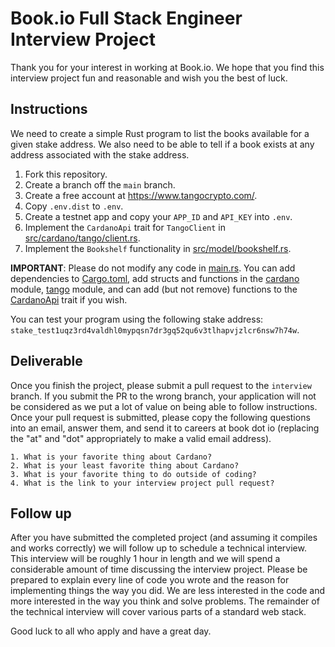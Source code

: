 # Book.io Full Stack Engineer Interview Project

Thank you for your interest in working at Book.io. We hope that you find this interview project fun and reasonable and wish you the best of luck.

## Instructions

We need to create a simple Rust program to list the books available for a given stake address. We also need to be able to tell if a book exists at any address associated with the stake address.

1. Fork this repository.
1. Create a branch off the `main` branch.
1. Create a free account at https://www.tangocrypto.com/.
1. Copy `.env.dist` to `.env`.
1. Create a testnet app and copy your `APP_ID` and `API_KEY` into `.env`.
1. Implement the `CardanoApi` trait for `TangoClient` in [src/cardano/tango/client.rs](src/cardano/tango/client.rs).
1. Implement the `Bookshelf` functionality in [src/model/bookshelf.rs](src/model/bookshelf.rs).

**IMPORTANT**: Please do not modify any code in [main.rs](src/main.rs). You can add dependencies to [Cargo.toml](Cargo.toml), add structs and functions in the [cardano](src/cardano) module, [tango](src/cardano/tango) module, and can add (but not remove) functions to the [CardanoApi](src/cardano/api.rs) trait if you wish.

You can test your program using the following stake address: `stake_test1uqz3rd4valdhl0mypqsn7dr3gq52qu6v3tlhapvjzlcr6nsw7h74w`.

## Deliverable

Once you finish the project, please submit a pull request to the `interview` branch. If you submit the PR to the wrong branch, your application will not be considered as we put a lot of value on being able to follow instructions. Once your pull request is submitted, please copy the following questions into an email, answer them, and send it to careers at book dot io (replacing the "at" and "dot" appropriately to make a valid email address).

```
1. What is your favorite thing about Cardano?
2. What is your least favorite thing about Cardano?
3. What is your favorite thing to do outside of coding?
4. What is the link to your interview project pull request?
```

## Follow up

After you have submitted the completed project (and assuming it compiles and works correctly) we will follow up to schedule a technical interview. This interview will be roughly 1 hour in length and we will spend a considerable amount of time discussing the interview project. Please be prepared to explain every line of code you wrote and the reason for implementing things the way you did. We are less interested in the code and more interested in the way you think and solve problems. The remainder of the technical interview will cover various parts of a standard web stack.


Good luck to all who apply and have a great day.